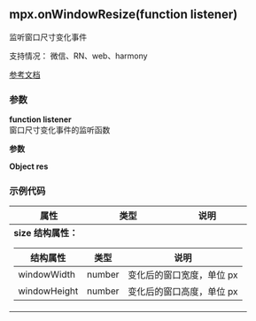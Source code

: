 ## mpx.onWindowResize(function listener)

监听窗口尺寸变化事件

支持情况： 微信、RN、web、harmony

[参考文档](https://developers.weixin.qq.com/miniprogram/dev/api/ui/window/wx.onWindowResize.html)

### 参数

**function listener**\
窗口尺寸变化事件的监听函数

**参数**

**Object res**

### 示例代码

<table>
  <thead>
    <tr>
      <th>属性</th>
      <th>类型</th>
      <th>说明</th>
    </tr>
  </thead>
  <tbody>
    <tr>
      <td colspan="3"><b>size 结构属性：</b>
        <table style="width:100%">
          <thead>
            <tr><th>结构属性</th><th>类型</th><th>说明</th></tr>
          </thead>
          <tbody>
            <tr><td>windowWidth</td><td>number</td><td>变化后的窗口宽度，单位 px</td></tr>
            <tr><td>windowHeight</td><td>number</td><td>变化后的窗口高度，单位 px</td></tr>
          </tbody>
        </table>
      </td>
    </tr>
  </tbody>
</table>
